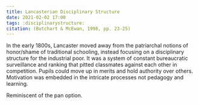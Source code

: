 ```yaml
---
title: Lancasterian Disciplinary Structure
date: 2021-02-02 17:00
tags: :disciplinarystructure:
citation: (Butchart & McEwan, 1998, pp. 23-25)
---
```

In the early 1800s, Lancaster moved away from the patriarchal notions of honor/shame of traditional schooling, instead focusing on a disciplinary structure for the industrial poor. It was a system of constant bureaucratic surveillance and ranking that pitted classmates against each other in competition. Pupils could move up in merits and hold authority over others. Motivation was embedded in the intricate processes not pedagogy and learning. 

Reminiscent of the pan option. 
